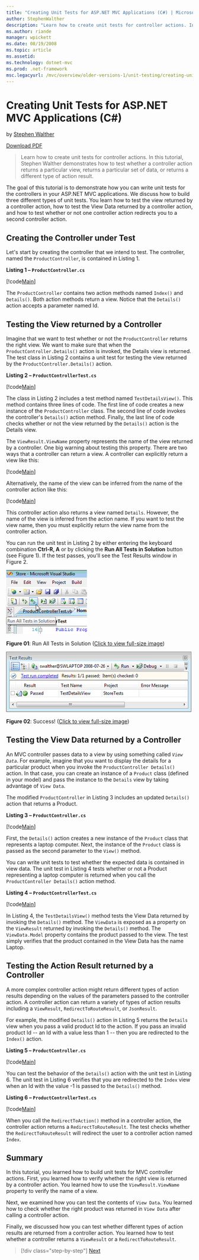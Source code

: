 ```yaml
---
title: "Creating Unit Tests for ASP.NET MVC Applications (C#) | Microsoft Docs"
author: StephenWalther
description: "Learn how to create unit tests for controller actions. In this tutorial, Stephen Walther demonstrates how to test whether a controller action returns a parti..."
ms.author: riande
manager: wpickett
ms.date: 08/19/2008
ms.topic: article
ms.assetid: 
ms.technology: dotnet-mvc
ms.prod: .net-framework
msc.legacyurl: /mvc/overview/older-versions-1/unit-testing/creating-unit-tests-for-asp-net-mvc-applications-cs
---
```

Creating Unit Tests for ASP.NET MVC Applications (C#)
====================
by [Stephen Walther](https://github.com/StephenWalther)

[Download PDF](http://download.microsoft.com/download/8/4/8/84843d8d-1575-426c-bcb5-9d0c42e51416/ASPNET_MVC_Tutorial_07_CS.pdf)

> Learn how to create unit tests for controller actions. In this tutorial, Stephen Walther demonstrates how to test whether a controller action returns a particular view, returns a particular set of data, or returns a different type of action result.


The goal of this tutorial is to demonstrate how you can write unit tests for the controllers in your ASP.NET MVC applications. We discuss how to build three different types of unit tests. You learn how to test the view returned by a controller action, how to test the View Data returned by a controller action, and how to test whether or not one controller action redirects you to a second controller action.

## Creating the Controller under Test

Let's start by creating the controller that we intend to test. The controller, named the `ProductController`, is contained in Listing 1.

**Listing 1 – `ProductController.cs`**

[!code[Main](creating-unit-tests-for-asp-net-mvc-applications-cs/samples/sample1.xml)]

The `ProductController` contains two action methods named `Index()` and `Details()`. Both action methods return a view. Notice that the `Details()` action accepts a parameter named Id.

## Testing the View returned by a Controller

Imagine that we want to test whether or not the `ProductController` returns the right view. We want to make sure that when the `ProductController.Details()` action is invoked, the Details view is returned. The test class in Listing 2 contains a unit test for testing the view returned by the `ProductController.Details()` action.

**Listing 2 – `ProductControllerTest.cs`**

[!code[Main](creating-unit-tests-for-asp-net-mvc-applications-cs/samples/sample2.xml)]

The class in Listing 2 includes a test method named `TestDetailsView()`. This method contains three lines of code. The first line of code creates a new instance of the `ProductController` class. The second line of code invokes the controller's `Details()` action method. Finally, the last line of code checks whether or not the view returned by the `Details()` action is the Details view.

The `ViewResult.ViewName` property represents the name of the view returned by a controller. One big warning about testing this property. There are two ways that a controller can return a view. A controller can explicitly return a view like this:

[!code[Main](creating-unit-tests-for-asp-net-mvc-applications-cs/samples/sample3.xml)]

Alternatively, the name of the view can be inferred from the name of the controller action like this:

[!code[Main](creating-unit-tests-for-asp-net-mvc-applications-cs/samples/sample4.xml)]

This controller action also returns a view named `Details`. However, the name of the view is inferred from the action name. If you want to test the view name, then you must explicitly return the view name from the controller action.

You can run the unit test in Listing 2 by either entering the keyboard combination **Ctrl-R, A** or by clicking the **Run All Tests in Solution** button (see Figure 1). If the test passes, you'll see the Test Results window in Figure 2.


[![Run All Tests in Solution](creating-unit-tests-for-asp-net-mvc-applications-cs/_static/image2.png)](creating-unit-tests-for-asp-net-mvc-applications-cs/_static/image1.png)

**Figure 01**: Run All Tests in Solution ([Click to view full-size image](creating-unit-tests-for-asp-net-mvc-applications-cs/_static/image3.png))


[![Success!](creating-unit-tests-for-asp-net-mvc-applications-cs/_static/image5.png)](creating-unit-tests-for-asp-net-mvc-applications-cs/_static/image4.png)

**Figure 02**: Success! ([Click to view full-size image](creating-unit-tests-for-asp-net-mvc-applications-cs/_static/image6.png))


## Testing the View Data returned by a Controller

An MVC controller passes data to a view by using something called *`View Data`*. For example, imagine that you want to display the details for a particular product when you invoke the `ProductController Details()` action. In that case, you can create an instance of a `Product` class (defined in your model) and pass the instance to the `Details` view by taking advantage of `View Data`.

The modified `ProductController` in Listing 3 includes an updated `Details()` action that returns a Product.

**Listing 3 – `ProductController.cs`**

[!code[Main](creating-unit-tests-for-asp-net-mvc-applications-cs/samples/sample5.xml)]

First, the `Details()` action creates a new instance of the `Product` class that represents a laptop computer. Next, the instance of the `Product` class is passed as the second parameter to the `View()` method.

You can write unit tests to test whether the expected data is contained in view data. The unit test in Listing 4 tests whether or not a Product representing a laptop computer is returned when you call the `ProductController Details()` action method.

**Listing 4 – `ProductControllerTest.cs`**

[!code[Main](creating-unit-tests-for-asp-net-mvc-applications-cs/samples/sample6.xml)]

In Listing 4, the `TestDetailsView()` method tests the View Data returned by invoking the `Details()` method. The `ViewData` is exposed as a property on the `ViewResult` returned by invoking the `Details()` method. The `ViewData.Model` property contains the product passed to the view. The test simply verifies that the product contained in the View Data has the name Laptop.

## Testing the Action Result returned by a Controller

A more complex controller action might return different types of action results depending on the values of the parameters passed to the controller action. A controller action can return a variety of types of action results including a `ViewResult`, `RedirectToRouteResult`, or `JsonResult`.

For example, the modified `Details()` action in Listing 5 returns the `Details` view when you pass a valid product Id to the action. If you pass an invalid product Id -- an Id with a value less than 1 -- then you are redirected to the `Index()` action.

**Listing 5 – `ProductController.cs`**

[!code[Main](creating-unit-tests-for-asp-net-mvc-applications-cs/samples/sample7.xml)]

You can test the behavior of the `Details()` action with the unit test in Listing 6. The unit test in Listing 6 verifies that you are redirected to the `Index` view when an Id with the value -1 is passed to the `Details()` method.

**Listing 6 – `ProductControllerTest.cs`**

[!code[Main](creating-unit-tests-for-asp-net-mvc-applications-cs/samples/sample8.xml)]

When you call the `RedirectToAction()` method in a controller action, the controller action returns a `RedirectToRouteResult`. The test checks whether the `RedirectToRouteResult` will redirect the user to a controller action named `Index`.

## Summary

In this tutorial, you learned how to build unit tests for MVC controller actions. First, you learned how to verify whether the right view is returned by a controller action. You learned how to use the `ViewResult.ViewName` property to verify the name of a view.

Next, we examined how you can test the contents of `View Data`. You learned how to check whether the right product was returned in `View Data` after calling a controller action.

Finally, we discussed how you can test whether different types of action results are returned from a controller action. You learned how to test whether a controller returns a `ViewResult` or a `RedirectToRouteResult`.

>[!div class="step-by-step"]
[Next](creating-unit-tests-for-asp-net-mvc-applications-vb.md)